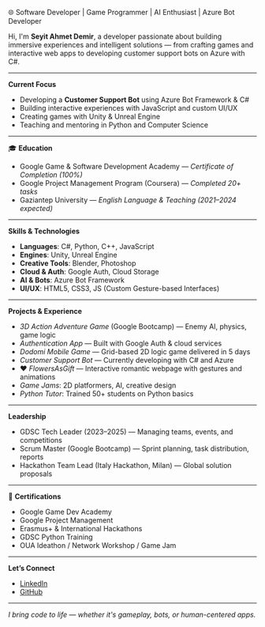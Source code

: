 🌐 Software Developer | Game Programmer | AI Enthusiast | Azure Bot Developer

Hi, I'm **Seyit Ahmet Demir**, a developer passionate about building immersive experiences and intelligent solutions — from crafting games and interactive web apps to developing customer support bots on Azure with C#.

---

**Current Focus**  
- Developing a **Customer Support Bot** using Azure Bot Framework & C#  
- Building interactive experiences with JavaScript and custom UI/UX  
- Creating games with Unity & Unreal Engine  
- Teaching and mentoring in Python and Computer Science

---

🎓 **Education**  
- Google Game & Software Development Academy — *Certificate of Completion (100%)*  
- Google Project Management Program (Coursera) — *Completed 20+ tasks*  
- Gaziantep University — *English Language & Teaching (2021–2024 expected)*

---

**Skills & Technologies**  
- **Languages**: C#, Python, C++, JavaScript  
- **Engines**: Unity, Unreal Engine  
- **Creative Tools**: Blender, Photoshop  
- **Cloud & Auth**: Google Auth, Cloud Storage  
- **AI & Bots**: Azure Bot Framework  
- **UI/UX**: HTML5, CSS3, JS (Custom Gesture-based Interfaces)

---

**Projects & Experience**  
-  *3D Action Adventure Game* (Google Bootcamp) — Enemy AI, physics, game logic  
-  *Authentication App* — Built with Google Auth & cloud services  
-  *Dodomi Mobile Game* — Grid-based 2D logic game delivered in 5 days  
-  *Customer Support Bot* — Currently developing with C# and Azure  
- ❤ *FlowersAsGift* — Interactive romantic webpage with gestures and animations  
-  *Game Jams*: 2D platformers, AI, creative design  
-  *Python Tutor*: Trained 50+ students on Python basics

---

**Leadership**  
- GDSC Tech Leader (2023–2025) — Managing teams, events, and competitions  
- Scrum Master (Google Bootcamp) — Sprint planning, task distribution, reports  
- Hackathon Team Lead (Italy Hackathon, Milan) — Global solution proposals

---

📜 **Certifications**  
- Google Game Dev Academy  
- Google Project Management  
- Erasmus+ & International Hackathons  
- GDSC Python Training  
- OUA Ideathon / Network Workshop / Game Jam

---

**Let’s Connect**  
- [LinkedIn](https://www.linkedin.com/in/seyitahmetdemir)  
- [GitHub](https://github.com/SeyitDax)

---

*I bring code to life — whether it's gameplay, bots, or human-centered apps.*  
